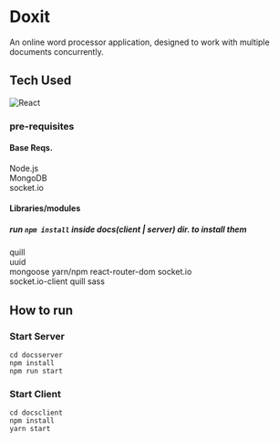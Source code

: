 # Doxit

An online word processor application, designed to work with multiple documents concurrently.

## Tech Used 
![React](https://img.shields.io/badge/-React-05122A?style=for-the-badge&logo=react)&nbsp;

### pre-requisites
#### Base Reqs.
  Node.js  
  MongoDB  
  socket.io
  
#### Libraries/modules
##### run ```npm install``` inside docs(client | server) dir. to install them
  quill  
  uuid  
  mongoose
  yarn/npm
  react-router-dom
  socket.io  
  socket.io-client
  quill
  sass
  
    
  
## How to run
### Start Server
    cd docsserver 
    npm install
    npm run start  
 
 ### Start Client 
    cd docsclient
    npm install
    yarn start
    
